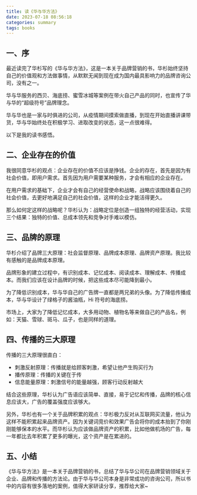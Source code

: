 ```yaml
---
title: 读《华与华方法》
date: 2023-07-18 08:56:18
categories: summary
tags: books
---
```


## 一、序

最近读完了华杉写的《华与华方法》，这是一本关于品牌营销的书，华杉始终坚持自己的价值观和方法做事情，从默默无闻到现在成为国内最具影响力的品牌咨询公司，没有之一。

华与华服务的西贝、海底捞、蜜雪冰城等案例在带火自己产品的同时，也宣传了华与华的“超级符号”品牌理念。

华与华也是一家与时俱进的公司，从疫情期间摸索做直播，到现在开始直播讲课带货，华与华始终处在积极学习、进取改变的状态，这一点很难得。

以下是我的读书感悟。

## 二、企业存在的价值

我很同意华杉的观点：企业存在的价值不应该是挣钱。企业的存在，首先是因为有社会价值，即用户需求。首先因为用户需要某种服务，才会有相应的企业存在。

在用户需求的基础下，企业才会有自己的经营使命和战略，战略应该围绕着自己的社会价值，去更好地满足自己的社会价值，这样的企业才能活得更久。

那么如何定这样的战略呢？华杉认为：战略定位是创造一组独特的经营活动，实现三个结果：独特的价值、总成本领先和竞争对手难以模仿。

## 三、品牌的原理

华杉介绍了品牌三大原理：社会监督原理、品牌成本原理、品牌资产原理。我比较有感触的是品牌成本原理。

品牌形象的建立过程中，有识别成本、记忆成本、阅读成本、理解成本、传播成本。而我们应该在设计品牌的时候，把这些成本尽可能降到最小。

为了降低识别成本，华与华自己的广告牌一直都是两兄弟的头像。为了降低传播成本，华与华设计了绿格子的酱油瓶，Hi 符号的海底捞。

市场上，大家为了降低记忆成本，大多用动物、植物名等来做自己的产品名，例如：天猫、雪球、斑马、瓜子，也是同样的道理。

## 四、传播的三大原理

传播的三大原理很直白：
 * 刺激反射原理：传播就是给顾客刺激，希望让他产生购买行为
 * 播传原理：传播的关键在于传
 * 信息能量原理：刺激信号的能量越强，顾客行动反射越大

结合这些原理，华杉认为广告语应该简单、直接，易于记忆和传播，品牌的核心信息应该大，广告的覆盖强度应该够大。

另外，华杉也有一个关于品牌积累的观点：华杉极力反对从互联网买流量，他认为这样不能积累起来品牌资产。因为关键词竞价和效果广告会将你的成本抬到了你刚刚能够保本的水平。而华杉认为应该做品牌资产的积累，比如他做机场的广告，每一年都比去年积累了更多的曝光，这个资产是在累进的。

## 五、小结

《华与华方法》是一本关于品牌营销的书，总结了华与华公司在品牌营销领域关于企业、品牌和传播的方法论。由于华与华公司本身是非常成功的咨询公司，所以书中的内容有很多落地的案例，值得大家研读分享，推荐给大家~
